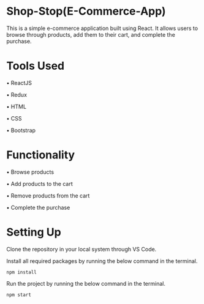# Shop-Stop(E-Commerce-App)

This is a simple e-commerce application built using React. It allows users to browse through products, add them to their cart, and complete the purchase.

# Tools Used

• ReactJS

• Redux

• HTML

• CSS

• Bootstrap

# Functionality

• Browse products

• Add products to the cart

• Remove products from the cart

• Complete the purchase

# Setting Up

Clone the repository in your local system through VS Code.

Install all required packages by running the below command in the terminal.

	npm install 
 
Run the project by running the below command in the terminal.

	npm start

